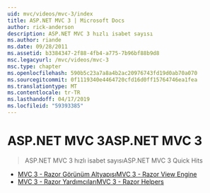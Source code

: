 ```yaml
---
uid: mvc/videos/mvc-3/index
title: ASP.NET MVC 3 | Microsoft Docs
author: rick-anderson
description: ASP.NET MVC 3 hızlı isabet sayısı
ms.author: riande
ms.date: 09/28/2011
ms.assetid: b3384347-2f88-4fb4-a775-7b96bf88b9d8
msc.legacyurl: /mvc/videos/mvc-3
msc.type: chapter
ms.openlocfilehash: 590b5c23a7a8a4b2ac20976743fd19d0ab70a070
ms.sourcegitcommit: 0f1119340e4464720cfd16d0ff15764746ea1fea
ms.translationtype: MT
ms.contentlocale: tr-TR
ms.lasthandoff: 04/17/2019
ms.locfileid: "59393385"
---
```

# <a name="aspnet-mvc-3"></a><span data-ttu-id="92abc-103">ASP.NET MVC 3</span><span class="sxs-lookup"><span data-stu-id="92abc-103">ASP.NET MVC 3</span></span>

> <span data-ttu-id="92abc-104">ASP.NET MVC 3 hızlı isabet sayısı</span><span class="sxs-lookup"><span data-stu-id="92abc-104">ASP.NET MVC 3 Quick Hits</span></span>


- [<span data-ttu-id="92abc-105">MVC 3 - Razor Görünüm Altyapısı</span><span class="sxs-lookup"><span data-stu-id="92abc-105">MVC 3 - Razor View Engine</span></span>](mvc-3-razor-view-engine.md)
- [<span data-ttu-id="92abc-106">MVC 3 - Razor Yardımcıları</span><span class="sxs-lookup"><span data-stu-id="92abc-106">MVC 3 - Razor Helpers</span></span>](mvc-3-razor-helpers.md)
